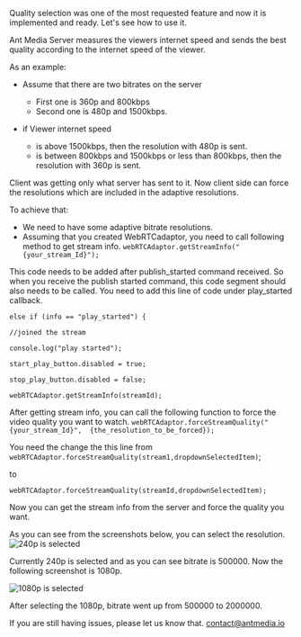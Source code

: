 Quality selection was one of the most requested feature and now it is implemented and ready.  Let's see how to use it.

Ant Media Server measures the viewers internet speed and sends the best quality according to the internet speed of the viewer.

As an example:
* Assume that there are two bitrates on the server
  * First one is 360p and 800kbps
  * Second one is 480p and 1500kbps.

* if Viewer internet speed
  * is above 1500kbps, then the resolution with 480p is sent.
  * is between 800kbps and 1500kbps or less than 800kbps, then the resolution with 360p is sent.

Client was getting only what server has sent to it. Now client side can force the resolutions which are included in the adaptive resolutions.

To achieve that:
* We need to have some adaptive bitrate resolutions.
* Assuming that you created WebRTCadaptor, you need to call following method to get stream info.
`webRTCAdaptor.getStreamInfo("{your_stream_Id}");` 

This code needs to be added after publish_started command received. So when you receive the publish started command, this code segment should also needs to be called. You need to add this line of code under play_started callback.

```
else if (info == "play_started") {

//joined the stream

console.log("play started");

start_play_button.disabled = true;

stop_play_button.disabled = false;

webRTCAdaptor.getStreamInfo(streamId);
```

After getting stream info, you can call the following function to force the video quality you want to watch. `webRTCAdaptor.forceStreamQuality("{your_stream_Id}",  {the_resolution_to_be_forced});`

You need the change the this line from `webRTCAdaptor.forceStreamQuality(stream1,dropdownSelectedItem)`;

to

`webRTCAdaptor.forceStreamQuality(streamId,dropdownSelectedItem);`

Now you can get the stream info from the server and force the quality you want.

As you can see from the screenshots below, you can select the resolution.
![240p is selected](https://user-images.githubusercontent.com/54481799/91039162-b514e000-e614-11ea-80ce-f009e6006a19.png)

Currently 240p is selected and as you can see bitrate is 500000. Now the following screenshot is 1080p.

![1080p is selected](https://user-images.githubusercontent.com/54481799/91039211-cf4ebe00-e614-11ea-89f7-b750ee9d37af.png)

After selecting the 1080p, bitrate went up from 500000 to 2000000.

If you are still having issues, please let us know that. contact@antmedia.io